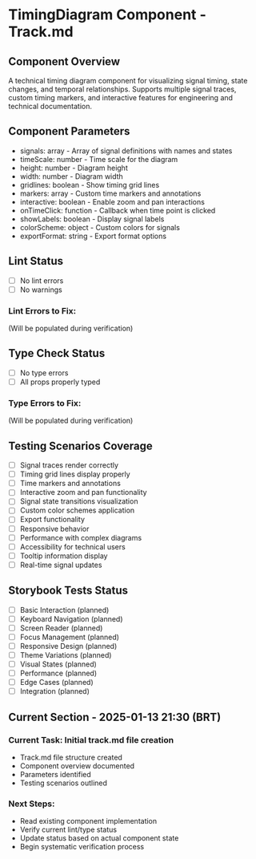 # TimingDiagram Component - Track.md

## Component Overview

A technical timing diagram component for visualizing signal timing, state changes, and temporal relationships. Supports multiple signal traces, custom timing markers, and interactive features for engineering and technical documentation.

## Component Parameters

- signals: array - Array of signal definitions with names and states
- timeScale: number - Time scale for the diagram
- height: number - Diagram height
- width: number - Diagram width
- gridlines: boolean - Show timing grid lines
- markers: array - Custom time markers and annotations
- interactive: boolean - Enable zoom and pan interactions
- onTimeClick: function - Callback when time point is clicked
- showLabels: boolean - Display signal labels
- colorScheme: object - Custom colors for signals
- exportFormat: string - Export format options

## Lint Status

- [ ] No lint errors
- [ ] No warnings

### Lint Errors to Fix:

(Will be populated during verification)

## Type Check Status

- [ ] No type errors
- [ ] All props properly typed

### Type Errors to Fix:

(Will be populated during verification)

## Testing Scenarios Coverage

- [ ] Signal traces render correctly
- [ ] Timing grid lines display properly
- [ ] Time markers and annotations
- [ ] Interactive zoom and pan functionality
- [ ] Signal state transitions visualization
- [ ] Custom color schemes application
- [ ] Export functionality
- [ ] Responsive behavior
- [ ] Performance with complex diagrams
- [ ] Accessibility for technical users
- [ ] Tooltip information display
- [ ] Real-time signal updates

## Storybook Tests Status

- [ ] Basic Interaction (planned)
- [ ] Keyboard Navigation (planned)
- [ ] Screen Reader (planned)
- [ ] Focus Management (planned)
- [ ] Responsive Design (planned)
- [ ] Theme Variations (planned)
- [ ] Visual States (planned)
- [ ] Performance (planned)
- [ ] Edge Cases (planned)
- [ ] Integration (planned)

## Current Section - 2025-01-13 21:30 (BRT)

### Current Task: Initial track.md file creation

- Track.md file structure created
- Component overview documented
- Parameters identified
- Testing scenarios outlined

### Next Steps:

- Read existing component implementation
- Verify current lint/type status
- Update status based on actual component state
- Begin systematic verification process
